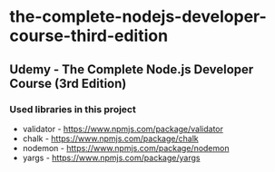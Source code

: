 # the-complete-nodejs-developer-course-third-edition

## Udemy - The Complete Node.js Developer Course (3rd Edition)

### Used libraries in this project

- validator - https://www.npmjs.com/package/validator
- chalk - https://www.npmjs.com/package/chalk
- nodemon - https://www.npmjs.com/package/nodemon
- yargs - https://www.npmjs.com/package/yargs
